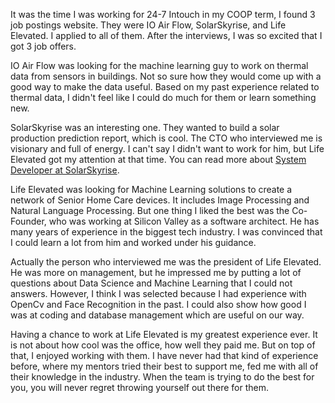 It was the time I was working for 24-7 Intouch in my COOP term, I found 3 job postings website. They were IO Air Flow, SolarSkyrise, and Life Elevated. I applied to all of them. After the interviews, I was so excited that I got 3 job offers. 

IO Air Flow was looking for the machine learning guy to work on thermal data from sensors in buildings. Not so sure how they would come up with a good way to make the data useful. Based on my past experience related to thermal data, I didn't feel like I could do much for them or learn something new. 

SolarSkyrise was an interesting one. They wanted to build a solar production prediction report, which is cool. The CTO who interviewed me is visionary and full of energy. I can't say I didn't want to work for him, but Life Elevated got my attention at that time. You can read more about [System Developer at SolarSkyrise](/details/1/6).

Life Elevated was looking for Machine Learning solutions to create a network of Senior Home Care devices. It includes Image Processing and Natural Language Processing. But one thing I liked the best was the Co-Founder, who was working at Silicon Valley as a software architect. He has many years of experience in the biggest tech industry. I was convinced that I could learn a lot from him and worked under his guidance.

Actually the person who interviewed me was the president of Life Elevated. He was more on management, but he impressed me by putting a lot of questions about Data Science and Machine Learning that I could not answers. However, I think I was selected because I had experience with OpenCv and Face Recognition in the past. I could also show how good I was at coding and database management which are useful on our way. 

Having a chance to work at Life Elevated is my greatest experience ever. It is not about how cool was the office, how well they paid me. But on top of that, I enjoyed working with them. I have never had that kind of experience before, where my mentors tried their best to support me, fed me with all of their knowledge in the industry. When the team is trying to do the best for you, you will never regret throwing yourself out there for them.